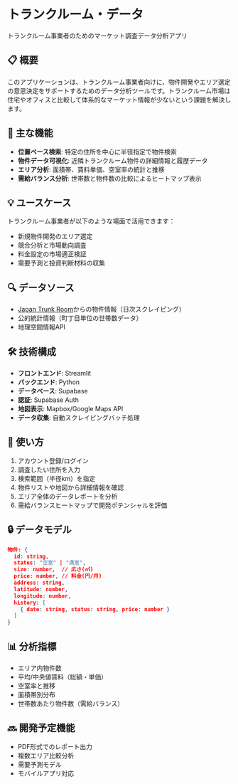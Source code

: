 # トランクルーム・データ

トランクルーム事業者のためのマーケット調査データ分析アプリ

## 📋 概要

このアプリケーションは、トランクルーム事業者向けに、物件開発やエリア選定の意思決定をサポートするためのデータ分析ツールです。トランクルーム市場は住宅やオフィスと比較して体系的なマーケット情報が少ないという課題を解決します。

## 🎯 主な機能

- **位置ベース検索**: 特定の住所を中心に半径指定で物件検索
- **物件データ可視化**: 近隣トランクルーム物件の詳細情報と履歴データ
- **エリア分析**: 面積帯、賃料単価、空室率の統計と推移
- **需給バランス分析**: 世帯数と物件数の比較によるヒートマップ表示

## 💡 ユースケース

トランクルーム事業者が以下のような場面で活用できます：
- 新規物件開発のエリア選定
- 競合分析と市場動向調査
- 料金設定の市場適正検証
- 需要予測と投資判断材料の収集

## 🔍 データソース

- [Japan Trunk Room](https://www.japantrunkroom.com/)からの物件情報（日次スクレイピング）
- 公的統計情報（町丁目単位の世帯数データ）
- 地理空間情報API

## 🛠️ 技術構成

- **フロントエンド**: Streamlit
- **バックエンド**: Python
- **データベース**: Supabase
- **認証**: Supabase Auth
- **地図表示**: Mapbox/Google Maps API
- **データ収集**: 自動スクレイピングバッチ処理

## 🚀 使い方

1. アカウント登録/ログイン
2. 調査したい住所を入力
3. 検索範囲（半径km）を指定
4. 物件リストや地図から詳細情報を確認
5. エリア全体のデータレポートを分析
6. 需給バランスヒートマップで開発ポテンシャルを評価

## 🔒 データモデル

```json
物件: {
  id: string,
  status: "空室" | "満室",
  size: number,  // 広さ(㎡)
  price: number, // 料金(円/月)
  address: string,
  latitude: number,
  longitude: number,
  history: [
    { date: string, status: string, price: number }
  ]
}
```

## 📊 分析指標

- エリア内物件数
- 平均/中央値賃料（総額・単価）
- 空室率と推移
- 面積帯別分布
- 世帯数あたり物件数（需給バランス）

## 🔜 開発予定機能

- PDF形式でのレポート出力
- 複数エリア比較分析
- 需要予測モデル
- モバイルアプリ対応


